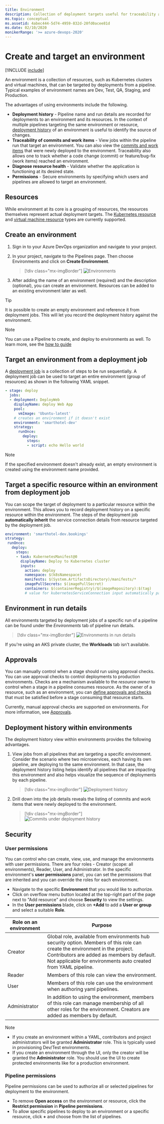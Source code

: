 ```yaml
---
title: Environment
description: Collection of deployment targets useful for traceability and recording deployment history
ms.topic: conceptual
ms.assetid: 4abec444-5d74-4959-832d-20fd0acee81d
ms.date: 02/10/2020
monikerRange: '>= azure-devops-2020'
---
```


# Create and target an environment

[!INCLUDE [include](../includes/version-server-2020-rtm.md)]

An environment is a collection of resources, such as Kubernetes clusters and virtual machines, that can be targeted by deployments from a pipeline. Typical examples of environment names are Dev, Test, QA, Staging, and Production.

The advantages of using environments include the following.

- **Deployment history** - Pipeline name and run details are recorded for deployments to an environment and its resources. In the context of multiple pipelines targeting the same environment or resource, [deployment history](#deployment-history) of an environment is useful to identify the source of changes.
- **Traceability of commits and work items** - View jobs within the pipeline run that target an environment. You can also view the [commits and work items](#deployment-history) that were newly deployed to the environment. Traceability also allows one to track whether a code change (commit) or feature/bug-fix (work items) reached an environment.
- **Diagnose resource health** - Validate whether the application is functioning at its desired state.
- **Permissions** - Secure environments by specifying which users and pipelines are allowed to target an environment.

## Resources

While environment at its core is a grouping of resources, the resources themselves represent actual deployment targets. The [Kubernetes resource](environments-kubernetes.md) and [virtual machine resource](environments-virtual-machines.md) types are currently supported.

<a name="creation"></a>

## Create an environment

1. Sign in to your Azure DevOps organization and navigate to your project.

2. In your project, navigate to the Pipelines page. Then choose Environments and click on **Create Environment**.

   > [!div class="mx-imgBorder"]
   > ![Environments](media/environments-nav.png)

3. After adding the name of an environment (required) and the description (optional), you can create an environment. Resources can be added to an existing environment later as well.

> [!TIP]
> It is possible to create an empty environment and reference it from deployment jobs. This will let you record the deployment history against the environment.

> [!NOTE]
> You can use a Pipeline to create, and deploy to environments as well. To learn more, see the [how to guide](../ecosystems/kubernetes/aks-template.md)

<a name="target-from-deployment-job"></a>

## Target an environment from a deployment job

A [deployment job](deployment-jobs.md) is a collection of steps to be run sequentially. A deployment job can be used to target an entire environment (group of resources) as shown in the following YAML snippet.

```YAML
- stage: deploy
  jobs:
  - deployment: DeployWeb
    displayName: deploy Web App
    pool:
      vmImage: 'Ubuntu-latest'
    # creates an environment if it doesn't exist
    environment: 'smarthotel-dev'
    strategy:
      runOnce:
        deploy:
          steps:
          - script: echo Hello world
```

> [!NOTE]
> If the specified environment doesn't already exist, an empty environment is created using the environment name provided.

<a name="target-resource-from-deployment-job"></a>

## Target a specific resource within an environment from deployment job

You can scope the target of deployment to a particular resource within the environment. This allows you to record deployment history on a specific resource within the environment. The steps of the deployment job **automatically inherit** the service connection details from resource targeted by the deployment job. 

```YAML
environment: 'smarthotel-dev.bookings'
strategy: 
 runOnce:
   deploy:
     steps:
     - task: KubernetesManifest@0
       displayName: Deploy to Kubernetes cluster
       inputs:
         action: deploy
         namespace: $(k8sNamespace)
         manifests: $(System.ArtifactsDirectory)/manifests/*
         imagePullSecrets: $(imagePullSecret)
         containers: $(containerRegistry)/$(imageRepository):$(tag)
         # value for kubernetesServiceConnection input automatically passed down to task by environment.resource input
```

<a name="in-run-details"></a>

## Environment in run details

All  environments targeted by deployment jobs of a specific run of a pipeline can be found under the *Environments* tab of pipeline run details.

  > [!div class="mx-imgBorder"]
  > ![Environments in run details](media/environments-run.png)
  
If you're using an AKS private cluster, the **Workloads** tab isn't available.

## Approvals

You can manually control when a stage should run using approval checks. You can use approval checks to control deployments to production environments. Checks are a mechanism available to the *resource owner* to control when a stage in a pipeline consumes resource. As the owner of a resource, such as an environment, you can [define approvals and checks](approvals.md) that must be satisfied before a stage consuming that resource starts. 

Currently, manual approval checks are supported on environments. 
For more information, see [Approvals](approvals.md).

<a name="deployment-history"></a>

## Deployment history within environments

The deployment history view within environments provides the following advantages.

1. View jobs from all pipelines that are targeting a specific environment. Consider the scenario where two microservices, each having its own pipeline, are deploying to the same environment. In that case, the deployment history listing helps identify all pipelines that are impacting this environment and also helps visualize the sequence of deployments by each pipeline.

   > [!div class="mx-imgBorder"]
   > ![Deployment history](media/environments-deployment-history.png)


2. Drill down into the job details reveals the listing of commits and work items that were newly deployed to the environment.

   > [!div class="mx-imgBorder"]
   > ![Commits under deployment history](media/environments-deployment-history-commits.png)

## Security

### User permissions
You can control who can create, view, use, and manage the environments with user permissions. There are four roles - Creator (scope: all environments), Reader, User, and Administrator. In the specific environment's **user permissions** panel, you can set the permissions that are inherited and you can override the roles for each environment. 

-  Navigate to the specific **Environment** that you would like to authorize. 
-  Click on overflow menu button located at the top-right part of the page next to "Add resource" and choose **Security** to view the settings.
-  In the **User permissions** blade, click on **+Add** to add a **User or group** and select a suitable **Role**. 

| Role on an environment | Purpose |
|------------------------------------|---------|
| Creator | Global role, available from environments hub security option. Members of this role can create the environment in the project. Contributors are added as members by default. Not applicable for environments auto created from YAML pipeline.|
| Reader | Members of this role can view the environment. |
| User | Members of this role can use the environment when authoring yaml pipelines. |
| Administrator | In addition to using the environment, members of this role can manage membership of all other roles for the environment. Creators are added as members by default. |

> [!NOTE]
> - If you create an environment within a YAML, contributors and project administrators will be granted **Administrator** role. This is typically used in provisioning Dev/Test environments.
> - If you create an environment through the UI, only the creator will be granted the **Administrator** role. You should use the UI to create protected environments like for a production environment.

### Pipeline permissions

Pipeline permissions can be used to authorize all or selected pipelines for deployment to the environment.

- To remove **Open access** on the environment or resource, click the **Restrict permission** in **Pipeline permissions**.
- To allow specific pipelines to deploy to an environment or a specific resource, click **+** and choose from the list of pipelines.
